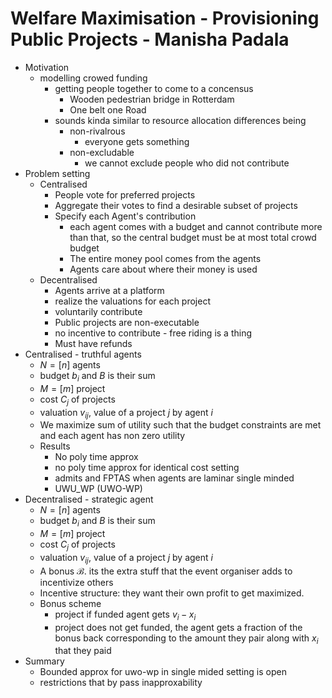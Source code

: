 # Welfare Maximisation - Provisioning Public Projects - Manisha Padala
- Motivation
	- modelling crowed funding
		- getting people together to come to a concensus
			- Wooden pedestrian bridge in Rotterdam
			- One belt one Road
		- sounds kinda similar to resource allocation differences being
			- non-rivalrous
				- everyone gets something 
			- non-excludable
				- we cannot exclude people who did not contribute
- Problem setting
	- Centralised
		- People vote for preferred projects
		- Aggregate their votes to find a desirable subset of projects
		- Specify each Agent's contribution
			- each agent comes with a budget and cannot contribute more than that, so the central budget must be at most total crowd budget
			- The entire money pool comes from the agents
			- Agents care about where their money is used
	- Decentralised
		- Agents arrive at a platform
		- realize the valuations for each project
		- voluntarily contribute
		- Public projects are non-executable
		- no incentive to contribute - free riding is a thing
		- Must have refunds
- Centralised - truthful agents
	- $N=[n]$ agents
	- budget $b_i$ and $B$ is their sum
	- $M=[m]$ project 
	- cost $C_{j}$ of projects
	- valuation $v_{ij}$, value of a project $j$ by agent $i$
	- We maximize sum of utility such that the budget constraints are met and each agent has non zero utility
	- Results
		- No poly time approx 
		- no poly time approx for identical cost setting
		- admits and FPTAS when agents are laminar single minded
		- UWU_WP (UWO-WP)
- Decentralised - strategic agent
	- $N=[n]$ agents
	- budget $b_i$ and $B$ is their sum
	- $M=[m]$ project 
	- cost $C_{j}$ of projects
	- valuation $v_{ij}$, value of a project $j$ by agent $i$
	- A bonus $\mathcal B$. its the extra stuff that the event organiser adds to incentivize others
	- Incentive structure: they want their own profit to get maximized.
	- Bonus scheme
		- project if funded agent gets $v_i-x_i$
		- project does not get funded, the agent gets a fraction of the bonus back corresponding to the amount they pair along with $x_i$ that they paid
- Summary
	- Bounded approx for uwo-wp in single mided setting is open
	- restrictions that by pass inapproxability